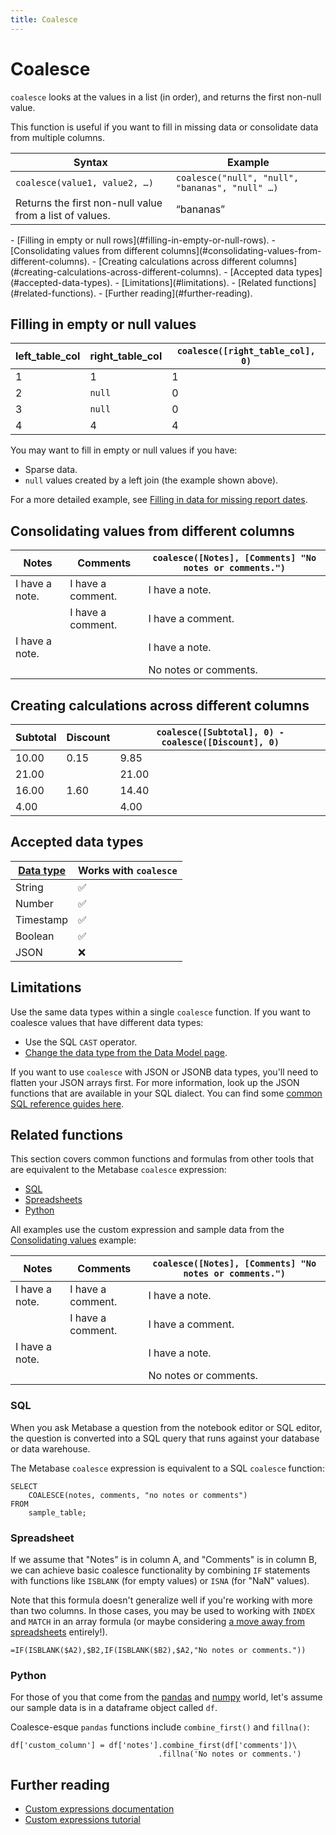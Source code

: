 ```yaml
---
title: Coalesce
---
```


# Coalesce

`coalesce` looks at the values in a list (in order), and returns the first non-null value.

This function is useful if you want to fill in missing data or consolidate data from multiple columns.

| Syntax                                                  | Example                                         |
| ------------------------------------------------------- | ----------------------------------------------- |
| `coalesce(value1, value2, …)`                           | `coalesce("null", "null", "bananas", "null" …)` |
| Returns the first non-null value from a list of values. | “bananas”                                       |

<div class='doc-toc' markdown=1>
- [Filling in empty or null rows](#filling-in-empty-or-null-rows).
- [Consolidating values from different columns](#consolidating-values-from-different-columns).
- [Creating calculations across different columns](#creating-calculations-across-different-columns).
- [Accepted data types](#accepted-data-types).
- [Limitations](#limitations).
- [Related functions](#related-functions).
- [Further reading](#further-reading).
</div>

## Filling in empty or null values

| left_table_col | right_table_col   | `coalesce([right_table_col], 0)` |
| -------------- | ----------------- | -------------------------------------------------- |
| 1              | 1                 | 1                                                  |
| 2              | `null`            | 0                                                  |
| 3              | `null`            | 0                                                  |
| 4              | 4                 | 4                                                  |

You may want to fill in empty or null values if you have:

- Sparse data.
- `null` values created by a left join (the example shown above).

For a more detailed example, see [Filling in data for missing report dates][missing-dates].

## Consolidating values from different columns

| Notes          | Comments          | `coalesce([Notes], [Comments] "No notes or comments.")` |
| -------------- | ----------------- | ------------------------------------------------------- |
| I have a note. | I have a comment. | I have a note.                                          |
|                | I have a comment. | I have a comment.                                       |
| I have a note. |                   | I have a note.                                          |
|                |                   | No notes or comments.                                   |

## Creating calculations across different columns

| Subtotal | Discount | `coalesce([Subtotal], 0) - coalesce([Discount], 0)` |
| -------- | -------- | --------------------------------------------------- |
| 10.00    | 0.15     | 9.85                                                |
| 21.00    |          | 21.00                                               |
| 16.00    | 1.60     | 14.40                                               |
| 4.00     |          | 4.00                                                |

## Accepted data types

| [Data type][data-types] | Works with `coalesce` |
| ----------------------- | --------------------- |
| String                  | ✅                    |
| Number                  | ✅                    |
| Timestamp               | ✅                    |
| Boolean                 | ✅                    |
| JSON                    | ❌                    |

## Limitations

Use the same data types within a single `coalesce` function. If you want to coalesce values that have different data types:

- Use the SQL `CAST` operator.
- [Change the data type from the Data Model page][cast-data-type].

If you want to use `coalesce` with JSON or JSONB data types, you'll need to flatten your JSON arrays first. For more information, look up the JSON functions that are available in your SQL dialect. You can find some [common SQL reference guides here][sql-reference-guide].

## Related functions

This section covers common functions and formulas from other tools that are equivalent to the Metabase `coalesce` expression:

- [SQL](#sql)
- [Spreadsheets](#spreadsheet)
- [Python](#python)

All examples use the custom expression and sample data from the [Consolidating values](#consolidating-values-from-different-columns) example:

| Notes          | Comments          | `coalesce([Notes], [Comments] "No notes or comments.")` |
| -------------- | ----------------- | ------------------------------------------------------- |
| I have a note. | I have a comment. | I have a note.                                          |
|                | I have a comment. | I have a comment.                                       |
| I have a note. |                   | I have a note.                                          |
|                |                   | No notes or comments.                                   |

### SQL

When you ask Metabase a question from the notebook editor or SQL editor, the question is converted into a SQL query that runs against your database or data warehouse.

The Metabase `coalesce` expression is equivalent to a SQL `coalesce` function:

```
SELECT
    COALESCE(notes, comments, "no notes or comments")
FROM
    sample_table;
```

### Spreadsheet

If we assume that "Notes" is in column A, and "Comments" is in column B, we can achieve basic coalesce functionality by combining `IF` statements with functions like `ISBLANK` (for empty values) or `ISNA` (for "NaN" values).

Note that this formula doesn't generalize well if you're working with more than two columns. In those cases, you may be used to working with `INDEX` and `MATCH` in an array formula (or maybe considering [a move away from spreadsheets][spreadsheets-to-bi] entirely!).

```
=IF(ISBLANK($A2),$B2,IF(ISBLANK($B2),$A2,"No notes or comments."))
```

### Python

For those of you that come from the [pandas][pandas] and [numpy][numpy] world, let's assume our sample data is in a dataframe object called `df`.

Coalesce-esque `pandas` functions include `combine_first()` and `fillna()`:

```
df['custom_column'] = df['notes'].combine_first(df['comments'])\
                                 .fillna('No notes or comments.')
```

## Further reading

- [Custom expressions documentation][custom-expressions-doc]
- [Custom expressions tutorial][custom-expressions-learn]

[cast-data-type]: ../administration-guide/03-metadata-editing#casting-to-a-specific-data-type
[custom-expressions-doc]: ./expressions
[custom-expressions-learn]: /learn/questions/custom-expressions
[data-types]: /learn/databases/data-types-overview#examples-of-data-types
[missing-dates]: /learn/debugging-sql/sql-logic-missing-data#how-to-fill-in-data-for-missing-report-dates
[numpy]: https://numpy.org/doc/
[pandas]: https://pandas.pydata.org/pandas-docs/stable/
[spreadsheets-to-bi]: /blog/spreadsheets-to-bi
[sql-reference-guide]: /learn/debugging-sql/sql-syntax.html#common-sql-reference-guides